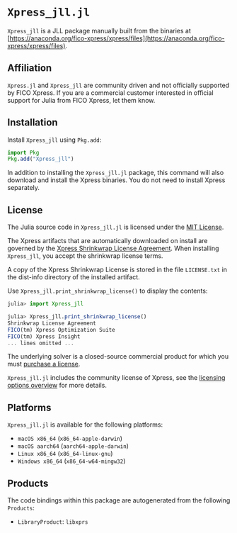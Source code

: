 # `Xpress_jll.jl`

`Xpress_jll` is a JLL package manually built from the binaries at
[https://anaconda.org/fico-xpress/xpress/files](https://anaconda.org/fico-xpress/xpress/files).

## Affiliation

`Xpress.jl` and `Xpress_jll` are community driven and not officially supported
by FICO Xpress. If you are a commercial customer interested in official support
for Julia from FICO Xpress, let them know.

## Installation

Install `Xpress_jll` using `Pkg.add`:
```julia
import Pkg
Pkg.add("Xpress_jll")
```

In addition to installing the `Xpress_jll.jl` package, this command will also
download and install the Xpress binaries. You do not need to install Xpress
separately.

## License

The Julia source code in `Xpress_jll.jl` is licensed under the
[MIT License](https://github.com/odow/Xpress_jll.jl/blob/master/LICENSE.md).

The Xpress artifacts that are automatically downloaded on install are governed
by the [Xpress Shrinkwrap License Agreement](https://community.fico.com/s/contentdocument/06980000002h0i5AAA).
When installing `Xpress_jll`, you accept the shrinkwrap license terms.

A copy of the Xpress Shrinkwrap License is stored in the file `LICENSE.txt` in
the dist-info directory of the installed artifact.

Use `Xpress_jll.print_shrinkwrap_license()` to display the contents:
```julia
julia> import Xpress_jll

julia> Xpress_jll.print_shrinkwrap_license()
Shrinkwrap License Agreement
FICO(tm) Xpress Optimization Suite
FICO(tm) Xpress Insight
... lines omitted ...
```

The underlying solver is a closed-source commercial product for which you must
[purchase a license](https://www.fico.com/products/fico-xpress-solver).

`Xpress_jll.jl` includes the community license of Xpress, see the
[licensing options overview](https://community.fico.com/s/fico-xpress-optimization-licensing-optio)
for more details.

## Platforms

`Xpress_jll.jl` is available for the following platforms:

* `macOS x86_64` (`x86_64-apple-darwin`)
* `macOS aarch64` (`aarch64-apple-darwin`)
* `Linux x86_64` (`x86_64-linux-gnu`)
* `Windows x86_64` (`x86_64-w64-mingw32`)

## Products

The code bindings within this package are autogenerated from the following `Products`:

* `LibraryProduct`: `libxprs`
